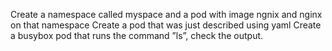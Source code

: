 Create a namespace called myspace and a pod with image ngnix and nginx on that namespace
Create a pod that was just described using yaml
Create a busybox pod that runs the command ”ls”, check the output.